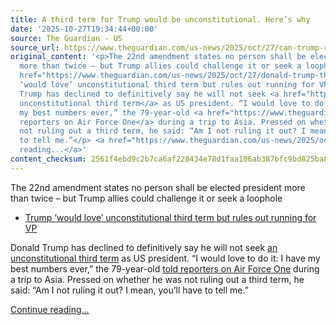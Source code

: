```yaml
---
title: A third term for Trump would be unconstitutional. Here’s why
date: '2025-10-27T19:34:44+00:00'
source: The Guardian - US
source_url: https://www.theguardian.com/us-news/2025/oct/27/can-trump-run-for-a-third-us-presidential-term-in-2028
original_content: '<p>The 22nd amendment states no person shall be elected president
  more than twice – but Trump allies could challenge it or seek a loophole</p><ul><li><p><a
  href="https://www.theguardian.com/us-news/2025/oct/27/donald-trump-third-term-vice-president">Trump
  ‘would love’ unconstitutional third term but rules out running for VP</a></p></li></ul><p>Donald
  Trump has declined to definitively say he will not seek <a href="https://www.theguardian.com/us-news/2025/apr/06/trump-third-term-extremist-ideas-mainstream">an
  unconstitutional third term</a> as US president. “I would love to do it: I have
  my best numbers ever,” the 79-year-old <a href="https://www.theguardian.com/us-news/2025/oct/27/donald-trump-third-term-vice-president">told
  reporters on Air Force One</a> during a trip to Asia. Pressed on whether he was
  not ruling out a third term, he said: “Am I not ruling it out? I mean, you’ll have
  to tell me.”</p> <a href="https://www.theguardian.com/us-news/2025/oct/27/can-trump-run-for-a-third-us-presidential-term-in-2028">Continue
  reading...</a>'
content_checksum: 2561f4ebd9c2b7ca6af228434e78d1faa106ab387bfc9bd825ba856650545f6d
---
```


The 22nd amendment states no person shall be elected president more than twice – but Trump allies could challenge it or seek a loophole

- [Trump ‘would love’ unconstitutional third term but rules out running for VP](https://www.theguardian.com/us-news/2025/oct/27/donald-trump-third-term-vice-president)

Donald Trump has declined to definitively say he will not seek [an unconstitutional third term](https://www.theguardian.com/us-news/2025/apr/06/trump-third-term-extremist-ideas-mainstream) as US president. “I would love to do it: I have my best numbers ever,” the 79-year-old [told reporters on Air Force One](https://www.theguardian.com/us-news/2025/oct/27/donald-trump-third-term-vice-president) during a trip to Asia. Pressed on whether he was not ruling out a third term, he said: “Am I not ruling it out? I mean, you’ll have to tell me.”

 [Continue reading...](https://www.theguardian.com/us-news/2025/oct/27/can-trump-run-for-a-third-us-presidential-term-in-2028)